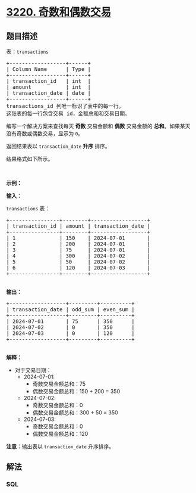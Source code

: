 # [3220. 奇数和偶数交易](https://leetcode.cn/problems/odd-and-even-transactions)

## 题目描述

<!-- 这里写题目描述 -->

<p>表：<code>transactions</code></p>

<pre>
+------------------+------+
| Column Name      | Type | 
+------------------+------+
| transaction_id   | int  |
| amount           | int  |
| transaction_date | date |
+------------------+------+
transactions_id 列唯一标识了表中的每一行。
这张表的每一行包含交易 id，金额总和和交易日期。
</pre>

<p>编写一个解决方案来查找每天 <strong>奇数</strong> 交易金额和 <strong>偶数</strong> 交易金额的 <strong>总和</strong>。如果某天没有奇数或偶数交易，显示为&nbsp;<code>0</code>。</p>

<p>返回结果表以&nbsp;<code>transaction_date</code> <strong>升序</strong>&nbsp;排序。</p>

<p>结果格式如下所示。</p>

<p>&nbsp;</p>

<p><strong class="example">示例：</strong></p>

<div class="example-block">
<p><b>输入：</b></p>

<p><code>transactions</code> 表：</p>

<pre class="example-io">
+----------------+--------+------------------+
| transaction_id | amount | transaction_date |
+----------------+--------+------------------+
| 1              | 150    | 2024-07-01       |
| 2              | 200    | 2024-07-01       |
| 3              | 75     | 2024-07-01       |
| 4              | 300    | 2024-07-02       |
| 5              | 50     | 2024-07-02       |
| 6              | 120    | 2024-07-03       |
+----------------+--------+------------------+
  </pre>

<p><strong>输出：</strong></p>

<pre class="example-io">
+------------------+---------+----------+
| transaction_date | odd_sum | even_sum |
+------------------+---------+----------+
| 2024-07-01       | 75      | 350      |
| 2024-07-02       | 0       | 350      |
| 2024-07-03       | 0       | 120      |
+------------------+---------+----------+
  </pre>

<p><strong>解释：</strong></p>

<ul>
	<li>对于交易日期：
	<ul>
		<li>2024-07-01:
		<ul>
			<li>奇数交易金额总和：75</li>
			<li>偶数交易金额总和：150 + 200 = 350</li>
		</ul>
		</li>
		<li>2024-07-02:
		<ul>
			<li>奇数交易金额总和：0</li>
			<li>偶数交易金额总和：300 + 50 = 350</li>
		</ul>
		</li>
		<li>2024-07-03:
		<ul>
			<li>奇数交易金额总和：0</li>
			<li>偶数交易金额总和：120</li>
		</ul>
		</li>
	</ul>
	</li>
</ul>

<p><b>注意：</b>输出表以&nbsp;<code>transaction_date</code>&nbsp;升序排序。</p>
</div>


## 解法

<!-- 这里可写通用的实现逻辑 -->

<!-- tabs:start -->

### **SQL**

<!-- 这里可写当前语言的特殊实现逻辑 -->

```sql

```

<!-- tabs:end -->
